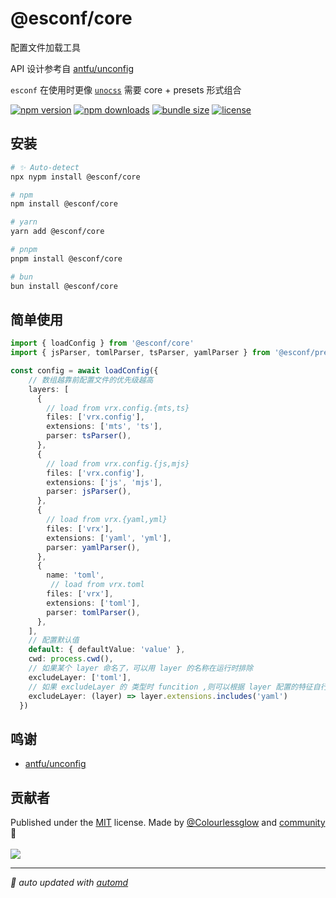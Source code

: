 # @esconf/core

配置文件加载工具

API 设计参考自 [antfu/unconfig](https://github.com/antfu/unconfig)

 `esconf` 在使用时更像 [`unocss`](https://unocss.dev/) 需要 core + presets 形式组合

<!-- automd:badges color="orange" license licenseBranch  bundlephobia packagephobia  -->

[![npm version](https://img.shields.io/npm/v/@esconf/core?color=orange)](https://npmjs.com/package/@esconf/core)
[![npm downloads](https://img.shields.io/npm/dm/@esconf/core?color=orange)](https://npmjs.com/package/@esconf/core)
[![bundle size](https://img.shields.io/bundlephobia/minzip/@esconf/core?color=orange)](https://bundlephobia.com/package/@esconf/core)
[![license](https://img.shields.io/github/license/Colourlessglow/esconf?color=orange)](https://github.com/Colourlessglow/esconf/blob/true/LICENSE)

<!-- /automd -->

## 安装

<!-- automd:pm-install  -->

```sh
# ✨ Auto-detect
npx nypm install @esconf/core

# npm
npm install @esconf/core

# yarn
yarn add @esconf/core

# pnpm
pnpm install @esconf/core

# bun
bun install @esconf/core
```

<!-- /automd -->

## 简单使用

```ts
import { loadConfig } from '@esconf/core'
import { jsParser, tomlParser, tsParser, yamlParser } from '@esconf/preset-mini'

const config = await loadConfig({
    // 数组越靠前配置文件的优先级越高
    layers: [
      {
        // load from vrx.config.{mts,ts}
        files: ['vrx.config'],
        extensions: ['mts', 'ts'],
        parser: tsParser(),
      },
      {
        // load from vrx.config.{js,mjs}
        files: ['vrx.config'],
        extensions: ['js', 'mjs'],
        parser: jsParser(),
      },
      {
        // load from vrx.{yaml,yml}
        files: ['vrx'],
        extensions: ['yaml', 'yml'],
        parser: yamlParser(),
      },
      {
        name: 'toml',
         // load from vrx.toml
        files: ['vrx'],
        extensions: ['toml'],
        parser: tomlParser(),
      },
    ],
    // 配置默认值
    default: { defaultValue: 'value' },
    cwd: process.cwd(),
    // 如果某个 layer 命名了，可以用 layer 的名称在运行时排除
    excludeLayer: ['toml'],
    // 如果 excludeLayer 的 类型时 funcition ,则可以根据 layer 配置的特征自行决定运行时是否排除
    excludeLayer: (layer) => layer.extensions.includes('yaml')
  })
```

<!-- /automd -->

## 鸣谢
- [antfu/unconfig](https://github.com/antfu/unconfig) 

## 贡献者
<!-- automd:contributors author="Colourlessglow" license="MIT" -->

Published under the [MIT](https://github.com/Colourlessglow/esconf/blob/main/LICENSE) license.
Made by [@Colourlessglow](https://github.com/Colourlessglow) and [community](https://github.com/Colourlessglow/esconf/graphs/contributors) 💛
<br><br>
<a href="https://github.com/Colourlessglow/esconf/graphs/contributors">
<img src="https://contrib.rocks/image?repo=Colourlessglow/esconf" />
</a>

<!-- /automd -->

<!-- automd:with-automd -->

---

_🤖 auto updated with [automd](https://automd.unjs.io)_

<!-- /automd -->
